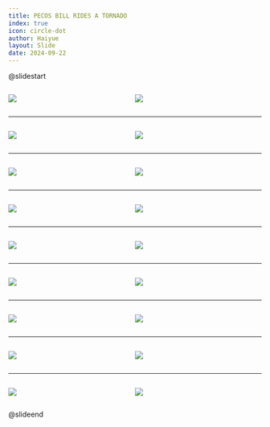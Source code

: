 ```yaml
---
title: PECOS BILL RIDES A TORNADO
index: true
icon: circle-dot
author: Haiyue
layout: Slide
date: 2024-09-22
---
```

 
@slidestart

<div style="display:flex">
<div style="flex:1">

![](https://raw.githubusercontent.com/yclord/reading/refs/heads/master/english/Level-O/PECOS%20BILL%20RIDES%20A%20TORNADO/001.webp)
</div>
<div style="flex:1">

![](https://raw.githubusercontent.com/yclord/reading/refs/heads/master/english/Level-O/PECOS%20BILL%20RIDES%20A%20TORNADO/002.webp)
</div>
</div>

---

<div style="display:flex">
<div style="flex:1">

![](https://raw.githubusercontent.com/yclord/reading/refs/heads/master/english/Level-O/PECOS%20BILL%20RIDES%20A%20TORNADO/003.webp)
</div>
<div style="flex:1">

![](https://raw.githubusercontent.com/yclord/reading/refs/heads/master/english/Level-O/PECOS%20BILL%20RIDES%20A%20TORNADO/004.webp)
</div>
</div>

---

<div style="display:flex">
<div style="flex:1">

![](https://raw.githubusercontent.com/yclord/reading/refs/heads/master/english/Level-O/PECOS%20BILL%20RIDES%20A%20TORNADO/005.webp)
</div>
<div style="flex:1">

![](https://raw.githubusercontent.com/yclord/reading/refs/heads/master/english/Level-O/PECOS%20BILL%20RIDES%20A%20TORNADO/006.webp)
</div>
</div>

---

<div style="display:flex">
<div style="flex:1">

![](https://raw.githubusercontent.com/yclord/reading/refs/heads/master/english/Level-O/PECOS%20BILL%20RIDES%20A%20TORNADO/007.webp)
</div>
<div style="flex:1">

![](https://raw.githubusercontent.com/yclord/reading/refs/heads/master/english/Level-O/PECOS%20BILL%20RIDES%20A%20TORNADO/008.webp)
</div>
</div>

---

<div style="display:flex">
<div style="flex:1">

![](https://raw.githubusercontent.com/yclord/reading/refs/heads/master/english/Level-O/PECOS%20BILL%20RIDES%20A%20TORNADO/009.webp)
</div>
<div style="flex:1">

![](https://raw.githubusercontent.com/yclord/reading/refs/heads/master/english/Level-O/PECOS%20BILL%20RIDES%20A%20TORNADO/010.webp)
</div>
</div>

---

<div style="display:flex">
<div style="flex:1">

![](https://raw.githubusercontent.com/yclord/reading/refs/heads/master/english/Level-O/PECOS%20BILL%20RIDES%20A%20TORNADO/011.webp)
</div>
<div style="flex:1">

![](https://raw.githubusercontent.com/yclord/reading/refs/heads/master/english/Level-O/PECOS%20BILL%20RIDES%20A%20TORNADO/012.webp)
</div>
</div>

---

<div style="display:flex">
<div style="flex:1">

![](https://raw.githubusercontent.com/yclord/reading/refs/heads/master/english/Level-O/PECOS%20BILL%20RIDES%20A%20TORNADO/013.webp)
</div>
<div style="flex:1">

![](https://raw.githubusercontent.com/yclord/reading/refs/heads/master/english/Level-O/PECOS%20BILL%20RIDES%20A%20TORNADO/014.webp)
</div>
</div>

---

<div style="display:flex">
<div style="flex:1">

![](https://raw.githubusercontent.com/yclord/reading/refs/heads/master/english/Level-O/PECOS%20BILL%20RIDES%20A%20TORNADO/015.webp)
</div>
<div style="flex:1">

![](https://raw.githubusercontent.com/yclord/reading/refs/heads/master/english/Level-O/PECOS%20BILL%20RIDES%20A%20TORNADO/016.webp)
</div>
</div>

---

<div style="display:flex">
<div style="flex:1">

![](https://raw.githubusercontent.com/yclord/reading/refs/heads/master/english/Level-O/PECOS%20BILL%20RIDES%20A%20TORNADO/017.webp)
</div>
<div style="flex:1">

![](https://raw.githubusercontent.com/yclord/reading/refs/heads/master/english/Level-O/PECOS%20BILL%20RIDES%20A%20TORNADO/018.webp)
</div>
</div>

@slideend